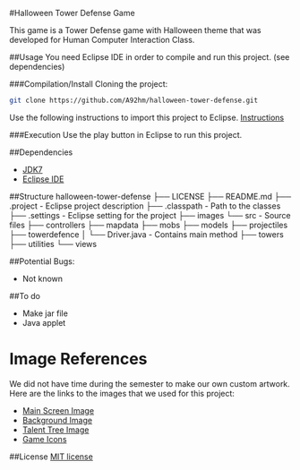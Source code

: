 #Halloween Tower Defense Game

This game is a Tower Defense game with Halloween theme that was developed for Human Computer Interaction Class. 

##Usage
You need Eclipse IDE in order to compile and run this project. (see dependencies)

###Compilation/Install
Cloning the project:
```bash
git clone https://github.com/A92hm/halloween-tower-defense.git
```
Use the following instructions to import this project to Eclipse. [Instructions](http://help.eclipse.org/juno/index.jsp?topic=%2Forg.eclipse.platform.doc.user%2Ftasks%2Ftasks-importproject.htm)

###Execution
Use the play button in Eclipse to run this project.

##Dependencies
* [JDK7](http://www.oracle.com/technetwork/java/javase/downloads/jdk7-downloads-1880260.html)
* [Eclipse IDE](https://eclipse.org/downloads/)

##Structure
    halloween-tower-defense
    ├── LICENSE
    ├── README.md
    ├── .project                    - Eclipse project description
    ├── .classpath                  - Path to the classes
    ├── .settings                   - Eclipse setting for the project
    ├── images
    └── src                         - Source files
        ├── controllers
        ├── mapdata
        ├── mobs
        ├── models
        ├── projectiles
        ├── towerdefence
        │   └── Driver.java         - Contains main method
        ├── towers
        ├── utilities
        └── views

##Potential Bugs:
* Not known

##To do
* Make jar file
* Java applet

# Image References
We did not have time during the semester to make our own custom artwork. Here are the links to the images that we used for this project:

* [Main Screen Image](http://blog.bioware.com/wp-content/uploads/2012/10/HalloweenPromo.jpg)
* [Background Image](http://www.finewallpaperss.com/wp-content/uploads/2012/10/halloween.jpg)
* [Talent Tree Image](http://image.yaymicro.com/rz_512x512/0/56a/fairy-tale-castle-56a481.jpg)
* [Game Icons](http://www.sc2mapster.com/media/images/48/16/WoW_Icons.jpg)


##License
[MIT license](http://opensource.org/licenses/MIT)
